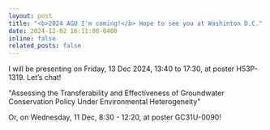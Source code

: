 ```yaml
---
layout: post
title: "<b>2024 AGU I'm coming!</b> Hope to see you at Washinton D.C."
date: 2024-12-02 16:11:00-0400
inline: false
related_posts: false
---
```


I will be presenting on Friday, 13 Dec 2024, 13:40 to 17:30, at poster H53P-1319. Let’s chat!

"Assessing the Transferability and Effectiveness of Groundwater Conservation Policy Under Environmental Heterogeneity"

Or, on Wednesday, 11 Dec, 8:30 - 12:20, at poster GC31U-0090!
